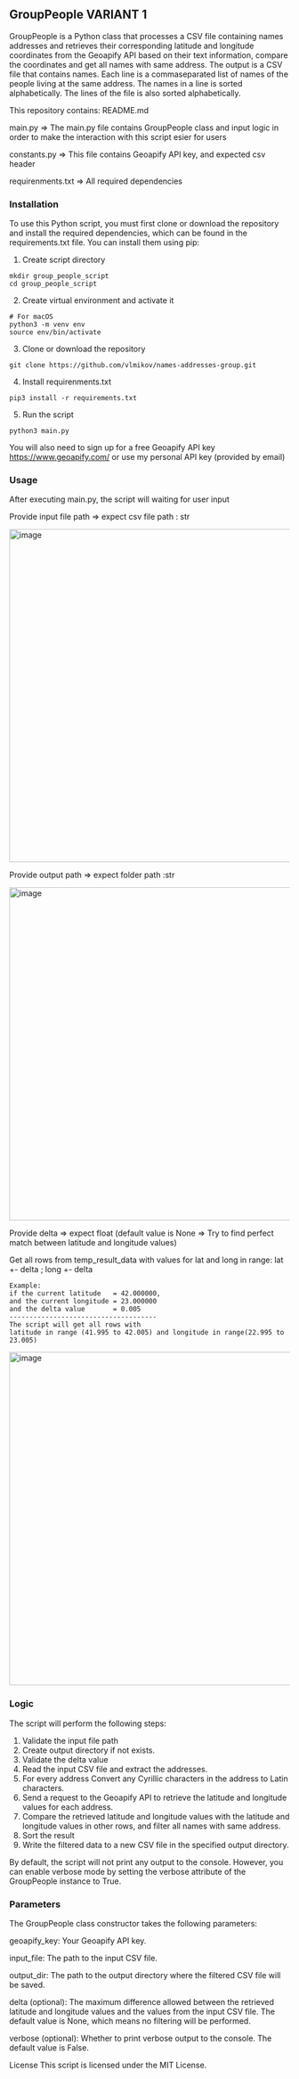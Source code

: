 ## GroupPeople VARIANT 1
GroupPeople is a Python class that processes a CSV file containing names addresses and retrieves their corresponding latitude and longitude 
coordinates from the Geoapify API based on their text information, compare the coordinates and get all names with same address.
The output is a CSV file that contains names. Each line is a commaseparated list of names of the people living at the same address. The
names in a line is sorted alphabetically. The lines of the file is
also sorted alphabetically.

This repository contains:
README.md

main.py            => The main.py file contains GroupPeople class and input logic in order to make the interaction with this script esier for users

constants.py       => This file contains Geoapify API key, and expected csv header

requirenments.txt  => All required dependencies

### Installation
To use this Python script, you must first clone or download the repository and install the required dependencies,
which can be found in the requirements.txt file. You can install them using pip:

1. Create script directory
```
mkdir group_people_script
cd group_people_script
```
2. Create virtual environment and activate it

```
# For macOS
python3 -m venv env
source env/bin/activate
```
3. Clone or download the repository

```
git clone https://github.com/vlmikov/names-addresses-group.git
```
4. Install requirenments.txt
```
pip3 install -r requirements.txt
```
5. Run the script
```
python3 main.py
```
You will also need to sign up for a free Geoapify API key https://www.geoapify.com/ or use my personal API key (provided by email)

### Usage
After executing main.py, the script will waiting for user input

Provide input file path => expect csv file path : str

<img width="598" alt="image" src="https://user-images.githubusercontent.com/53313373/228105820-61a5d40c-b79d-448e-8651-f0ce9b7b59ba.png">

Provide output path => expect folder path :str

<img width="598" alt="image" src="https://user-images.githubusercontent.com/53313373/228106054-bb9a7692-0825-4d2e-b689-0ce8ee41a09b.png">

Provide delta => expect float (default value is None => Try to find perfect match between latitude and longitude values)

Get all rows from temp_result_data with values for lat and long in range:
lat +- delta ; long +- delta

```
Example:
if the current latitude   = 42.000000,
and the current longitude = 23.000000
and the delta value       = 0.005
-------------------------------------
The script will get all rows with 
latitude in range (41.995 to 42.005) and longitude in range(22.995 to 23.005) 
```

<img width="598" alt="image" src="https://user-images.githubusercontent.com/53313373/228106379-60052597-2720-465b-aaf7-338719eee714.png">


### Logic

The script will perform the following steps:

1. Validate the input file path
2. Create output directory if not exists.
3. Validate the delta value
4. Read the input CSV file and extract the addresses.
5. For every address Convert any Cyrillic characters in the address to Latin characters.
6. Send a request to the Geoapify API to retrieve the latitude and longitude values for each address.
7. Compare the retrieved latitude and longitude values with the latitude and longitude values in other rows,
and filter all names with same address.
8. Sort the result
9. Write the filtered data to a new CSV file in the specified output directory.

By default, the script will not print any output to the console. However, you can enable verbose mode by setting the verbose attribute of the GroupPeople instance to True.

### Parameters
The GroupPeople class constructor takes the following parameters:

geoapify_key: Your Geoapify API key.

input_file: The path to the input CSV file.

output_dir: The path to the output directory where the filtered CSV file will be saved.

delta (optional): The maximum difference allowed between the retrieved latitude and longitude values and the values from the input CSV file. The default value is None, which means no filtering will be performed.

verbose (optional): Whether to print verbose output to the console. The default value is False.

License
This script is licensed under the MIT License.
